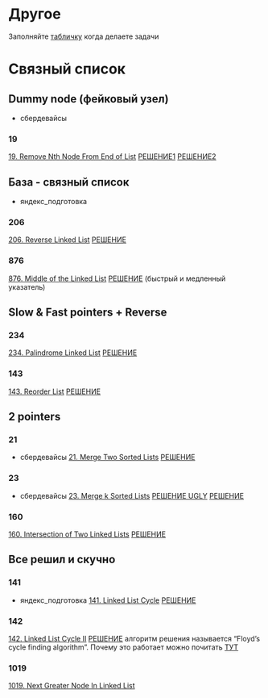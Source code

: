 # Другое
Заполняйте [табличку](https://docs.google.com/spreadsheets/d/1JRSdz1bS7lOV_PrLD7F6ny0njLBgB-WtcMVX_QNh_8U/edit?usp=sharing) когда делаете задачи
# Связный список
## Dummy node (фейковый узел)
- cбердевайсы
### 19
[19. Remove Nth Node From End of List](https://leetcode.com/problems/remove-nth-node-from-end-of-list/)
[РЕШЕНИЕ1](https://leetcode.com/problems/remove-nth-node-from-end-of-list/submissions/1110797292)
[РЕШЕНИЕ2](https://leetcode.com/problems/remove-nth-node-from-end-of-list/submissions/1110800203)

## База - связный список
- яндекс_подготовка
### 206
[206. Reverse Linked List](https://leetcode.com/problems/reverse-linked-list/)
[РЕШЕНИЕ](https://leetcode.com/problems/reverse-linked-list/submissions/980954463/)

### 876
[876. Middle of the Linked List](https://leetcode.com/problems/middle-of-the-linked-list/)
[РЕШЕНИЕ](https://leetcode.com/problems/middle-of-the-linked-list/submissions/980945133/)
(быстрый и медленный указатель)

## Slow & Fast pointers + Reverse
### 234
[234. Palindrome Linked List](https://leetcode.com/problems/palindrome-linked-list/)
[РЕШЕНИЕ](https://leetcode.com/problems/palindrome-linked-list/submissions/1110809837)

### 143
[143. Reorder List](https://leetcode.com/problems/reorder-list/description/)
[РЕШЕНИЕ](https://leetcode.com/problems/reorder-list/submissions/981598871/)

## 2 pointers
### 21
- cбердевайсы
[21. Merge Two Sorted Lists](https://leetcode.com/problems/merge-two-sorted-lists/)
[РЕШЕНИЕ](https://leetcode.com/problems/merge-two-sorted-lists/submissions/1050733472/)

### 23
- cбердевайсы
[23. Merge k Sorted Lists](https://leetcode.com/problems/merge-k-sorted-lists/)
[РЕШЕНИЕ UGLY](https://leetcode.com/problems/merge-k-sorted-lists/submissions/981067638/)
[РЕШЕНИЕ](https://leetcode.com/problems/merge-k-sorted-lists/submissions/1110817864)

### 160
[160. Intersection of Two Linked Lists](https://leetcode.com/problems/intersection-of-two-linked-lists/description/)
[РЕШЕНИЕ](https://leetcode.com/problems/intersection-of-two-linked-lists/submissions/983087950/)

## Все решил и скучно
### 141
- яндекс_подготовка
[141. Linked List Cycle](https://leetcode.com/problems/linked-list-cycle/description/)
[РЕШЕНИЕ](https://leetcode.com/problems/linked-list-cycle/submissions/1050723219/)

### 142
[142. Linked List Cycle II](https://leetcode.com/problems/linked-list-cycle-ii/)
[РЕШЕНИЕ](https://leetcode.com/problems/linked-list-cycle-ii/submissions/981083290/)
алгоритм решения называется “Floyd’s cycle finding algorithm”. Почему это работает можно почитать [ТУТ](https://www.google.com/url?sa=t&rct=j&q=&esrc=s&source=web&cd=&cad=rja&uact=8&ved=2ahUKEwi448Poi-v_AhWXrosKHY9NDNEQFnoECA4QAQ&url=https%3A%2F%2Fabhisekbunty94.medium.com%2Fwhy-does-floyds-cycle-detection-algorithm-work-59f61984dc3e&usg=AOvVaw2GhP_ctyrf_mvWUlJdmPTq&opi=89978449)

### 1019
[1019. Next Greater Node In Linked List](https://leetcode.com/problems/next-greater-node-in-linked-list/)
